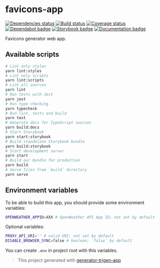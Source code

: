 # favicons-app

[![Dependencies status][deps]][deps-url]
[![Build status][build]][build-url]
[![Coverage status][coverage]][coverage-url]
[![Dependabot badge][dependabot]][dependabot-url]
[![Storybook badge][storybook]][storybook-url]
[![Documentation badge][documentation]][documentation-url]

[deps]: https://david-dm.org/TrigenSoftware/favicons-app.svg
[deps-url]: https://david-dm.org/TrigenSoftware/favicons-app

[build]: http://img.shields.io/travis/com/TrigenSoftware/favicons-app/master.svg
[build-url]: https://travis-ci.com/TrigenSoftware/favicons-app

[coverage]: https://img.shields.io/coveralls/TrigenSoftware/favicons-app.svg
[coverage-url]: https://coveralls.io/r/TrigenSoftware/favicons-app

[dependabot]: https://api.dependabot.com/badges/status?host=github&repo=TrigenSoftware/favicons-app
[dependabot-url]: https://dependabot.com/

[storybook]: https://img.shields.io/badge/UI-Storybook-e94485.svg
[storybook-url]: https://trigensofware.github.io/favicons-app

[documentation]: https://img.shields.io/badge/API-Documentation-2b7489.svg
[documentation-url]: https://trigensofware.github.io/favicons-app/docs

Favicons generator web app.

## Available scripts

```bash
# Lint only styles
yarn lint:styles
# Lint only scripts
yarn lint:scripts
# Lint all sources
yarn lint
# Run tests with Jest
yarn jest
# Run type checking
yarn typecheck
# Run lint, tests and build
yarn test
# Generate docs for TypeScript sources
yarn build:docs
# Start Storybook
yarn start:storybook
# Build standalone Storybook bundle
yarn build:storybook
# Start development server
yarn start
# Build our bundle for production
yarn build
# Serve files from `build` directory
yarn serve
```

## Environment variables

To be able to build this app, you should provide some environment variables:

```bash
OPENWEATHER_APPID=XXX # OpenWeather API App ID; not set by default
```

Optional variables:

```bash
PROXY_API_URI='' # valid URI; not set by default
DISABLE_BROWSER_SYNC=false # boolean; `false` by default
```

You can create `.env` in project root with this variables.

> This project generated with [generator-trigen-app](https://www.npmjs.com/package/generator-trigen-app)
